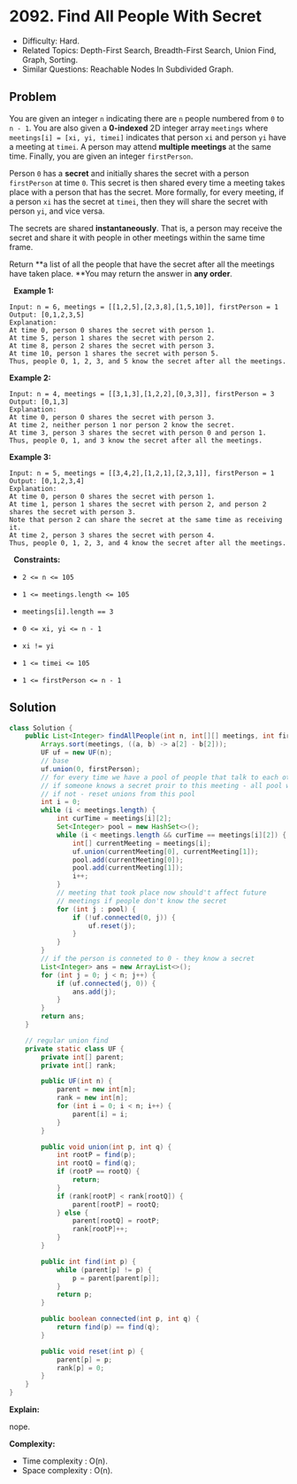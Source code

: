 # 2092. Find All People With Secret

- Difficulty: Hard.
- Related Topics: Depth-First Search, Breadth-First Search, Union Find, Graph, Sorting.
- Similar Questions: Reachable Nodes In Subdivided Graph.

## Problem

You are given an integer ```n``` indicating there are ```n``` people numbered from ```0``` to ```n - 1```. You are also given a **0-indexed** 2D integer array ```meetings``` where ```meetings[i] = [xi, yi, timei]``` indicates that person ```xi``` and person ```yi``` have a meeting at ```timei```. A person may attend **multiple meetings** at the same time. Finally, you are given an integer ```firstPerson```.

Person ```0``` has a **secret** and initially shares the secret with a person ```firstPerson``` at time ```0```. This secret is then shared every time a meeting takes place with a person that has the secret. More formally, for every meeting, if a person ```xi``` has the secret at ```timei```, then they will share the secret with person ```yi```, and vice versa.

The secrets are shared **instantaneously**. That is, a person may receive the secret and share it with people in other meetings within the same time frame.

Return **a list of all the people that have the secret after all the meetings have taken place. **You may return the answer in **any order**.

 
**Example 1:**

```
Input: n = 6, meetings = [[1,2,5],[2,3,8],[1,5,10]], firstPerson = 1
Output: [0,1,2,3,5]
Explanation:
At time 0, person 0 shares the secret with person 1.
At time 5, person 1 shares the secret with person 2.
At time 8, person 2 shares the secret with person 3.
At time 10, person 1 shares the secret with person 5.​​​​
Thus, people 0, 1, 2, 3, and 5 know the secret after all the meetings.
```

**Example 2:**

```
Input: n = 4, meetings = [[3,1,3],[1,2,2],[0,3,3]], firstPerson = 3
Output: [0,1,3]
Explanation:
At time 0, person 0 shares the secret with person 3.
At time 2, neither person 1 nor person 2 know the secret.
At time 3, person 3 shares the secret with person 0 and person 1.
Thus, people 0, 1, and 3 know the secret after all the meetings.
```

**Example 3:**

```
Input: n = 5, meetings = [[3,4,2],[1,2,1],[2,3,1]], firstPerson = 1
Output: [0,1,2,3,4]
Explanation:
At time 0, person 0 shares the secret with person 1.
At time 1, person 1 shares the secret with person 2, and person 2 shares the secret with person 3.
Note that person 2 can share the secret at the same time as receiving it.
At time 2, person 3 shares the secret with person 4.
Thus, people 0, 1, 2, 3, and 4 know the secret after all the meetings.
```

 
**Constraints:**


	
- ```2 <= n <= 105```
	
- ```1 <= meetings.length <= 105```
	
- ```meetings[i].length == 3```
	
- ```0 <= xi, yi <= n - 1```
	
- ```xi != yi```
	
- ```1 <= timei <= 105```
	
- ```1 <= firstPerson <= n - 1```



## Solution

```java
class Solution {
    public List<Integer> findAllPeople(int n, int[][] meetings, int firstPerson) {
        Arrays.sort(meetings, ((a, b) -> a[2] - b[2]));
        UF uf = new UF(n);
        // base
        uf.union(0, firstPerson);
        // for every time we have a pool of people that talk to each other
        // if someone knows a secret proir to this meeting - all pool will too
        // if not - reset unions from this pool
        int i = 0;
        while (i < meetings.length) {
            int curTime = meetings[i][2];
            Set<Integer> pool = new HashSet<>();
            while (i < meetings.length && curTime == meetings[i][2]) {
                int[] currentMeeting = meetings[i];
                uf.union(currentMeeting[0], currentMeeting[1]);
                pool.add(currentMeeting[0]);
                pool.add(currentMeeting[1]);
                i++;
            }
            // meeting that took place now should't affect future
            // meetings if people don't know the secret
            for (int j : pool) {
                if (!uf.connected(0, j)) {
                    uf.reset(j);
                }
            }
        }
        // if the person is conneted to 0 - they know a secret
        List<Integer> ans = new ArrayList<>();
        for (int j = 0; j < n; j++) {
            if (uf.connected(j, 0)) {
                ans.add(j);
            }
        }
        return ans;
    }

    // regular union find
    private static class UF {
        private int[] parent;
        private int[] rank;

        public UF(int n) {
            parent = new int[n];
            rank = new int[n];
            for (int i = 0; i < n; i++) {
                parent[i] = i;
            }
        }

        public void union(int p, int q) {
            int rootP = find(p);
            int rootQ = find(q);
            if (rootP == rootQ) {
                return;
            }
            if (rank[rootP] < rank[rootQ]) {
                parent[rootP] = rootQ;
            } else {
                parent[rootQ] = rootP;
                rank[rootP]++;
            }
        }

        public int find(int p) {
            while (parent[p] != p) {
                p = parent[parent[p]];
            }
            return p;
        }

        public boolean connected(int p, int q) {
            return find(p) == find(q);
        }

        public void reset(int p) {
            parent[p] = p;
            rank[p] = 0;
        }
    }
}
```

**Explain:**

nope.

**Complexity:**

* Time complexity : O(n).
* Space complexity : O(n).

